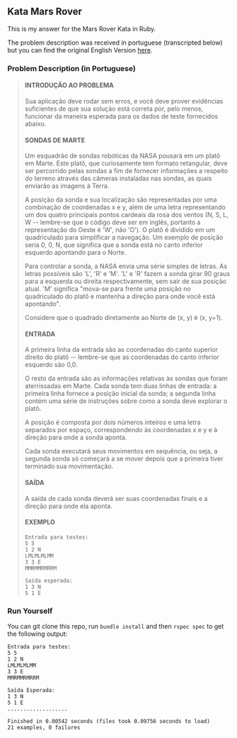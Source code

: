 ## Kata Mars Rover

This is my answer for the Mars Rover Kata in Ruby.

The problem description was received in portuguese (transcripted below) but you can find the original English Version [here](https://marsroverexercise.codeplex.com/).

### Problem Description (in Portuguese)

> #### INTRODUÇÃO AO PROBLEMA
>
> Sua aplicação deve rodar sem erros, e você deve prover evidências suficientes de que sua solução está correta por, pelo menos, funcionar da maneira esperada para os dados de teste fornecidos abaixo.
>
> #### SONDAS DE MARTE
>
> Um esquadrão de sondas robóticas da NASA pousará em um platô em Marte. Este platô, que curiosamente tem formato retangular, deve ser percorrido pelas sondas a fim de fornecer informações a respeito do terreno através das câmeras instaladas nas sondas, as quais enviarão as imagens à Terra.
>
> A posição da sonda e sua localização são representadas por uma combinação de coordenadas x e y, além de uma letra representando um dos quatro principais pontos cardeais da rosa dos ventos (N, S, L, W -- lembre-se que o código deve ser em inglês, portanto a representação do Oeste é 'W', não 'O'). O platô é dividido em um quadriculado para simplificar a navegação. Um exemplo de posição seria 0, 0, N, que significa que a sonda está no canto inferior esquerdo apontando para o Norte.
>
> Para controlar a sonda, a NASA envia uma série simples de letras. As letras possíveis são 'L', 'R' e 'M'. 'L' e 'R' fazem a sonda girar 90 graus para a esquerda ou direita respectivamente, sem sair de sua posição atual. 'M' significa "mova-se para frente uma posição no quadriculado do platô e mantenha a direção para onde você está apontando".
>
> Considere que o quadrado diretamente ao Norte de (x, y) é (x, y+1).
>
> #### ENTRADA
>
> A primeira linha da entrada são as coordenadas do canto superior direito do platô -- lembre-se que as coordenadas do canto inferior esquerdo são 0,0.
>
> O resto da entrada são as informações relativas às sondas que foram aterrissadas em Marte. Cada sonda tem duas linhas de entrada: a primeira linha fornece a posição inicial da sonda; a segunda linha contém uma série de instruções sobre como a sonda deve explorar o platô.
>
> A posição é composta por dois números inteiros e uma letra separados por espaço, correspondendo às coordenadas x e y e à direção para onde a sonda aponta.
>
> Cada sonda executará seus movimentos em sequência, ou seja, a segunda sonda só começará a se mover depois que a primeira tiver terminado sua movimentação.
>
> #### SAÍDA
> A saída de cada sonda deverá ser suas coordenadas finais e a direção para onde ela aponta.
>
> #### EXEMPLO
>
> ```
> Entrada para testes:
> 5 5
> 1 2 N
> LMLMLMLMM
> 3 3 E
> MMRMMRMRRM
>
> Saída esperada:
> 1 3 N
> 5 1 E
> ```

### Run Yourself

You can git clone this repo, run `bundle install` and then `rspec spec` to get the following output:

```
Entrada para testes:
5 5
1 2 N
LMLMLMLMM
3 3 E
MMRMMRMRRM

Saída Esperada:
1 3 N
5 1 E
...................

Finished in 0.00542 seconds (files took 0.09756 seconds to load)
21 examples, 0 failures
```
